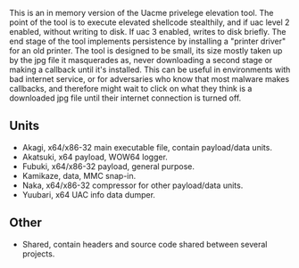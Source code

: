 This is an in memory version of the Uacme privelege elevation tool. The point of the tool is to execute elevated shellcode stealthily, and if uac level 2 enabled, without writing to disk. If uac 3 enabled, writes to disk briefly.
The end stage of the tool implements persistence by installing a "printer driver" for an old printer.
The tool is designed to be small, its size mostly taken up by the jpg file it masquerades as, never downloading a second stage or making a callback until it's installed.
This can be useful in environments with bad internet service, or for adversaries who know that most malware makes callbacks, and therefore might wait to click on what they think is a downloaded jpg file until their internet connection is turned off.

## Units

- Akagi, x64/x86-32 main executable file, contain payload/data units.
- Akatsuki, x64 payload, WOW64 logger.
- Fubuki, x64/x86-32 payload, general purpose.
- Kamikaze, data, MMC snap-in.
- Naka, x64/x86-32 compressor for other payload/data units.
- Yuubari, x64 UAC info data dumper.

## Other

- Shared, contain headers and source code shared between several projects.
